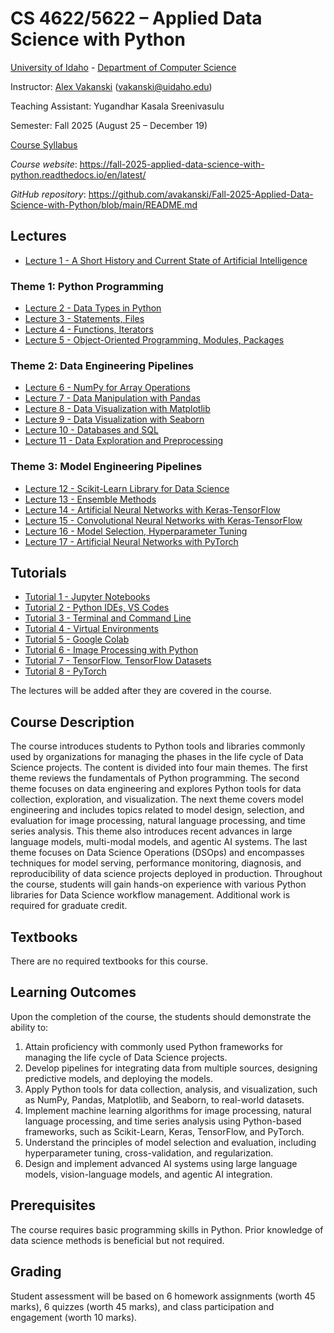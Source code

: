 # CS 4622/5622 – Applied Data Science with Python
[University of Idaho](https://www.uidaho.edu) - [Department of Computer Science](https://www.uidaho.edu/engr/departments/cs)

Instructor: [Alex Vakanski](https://www.webpages.uidaho.edu/vakanski/index.html) (vakanski@uidaho.edu)

Teaching Assistant: Yugandhar Kasala Sreenivasulu

Semester: Fall 2025 (August 25 – December 19)

<a href="docs/Lectures/CS_4622_5622-Applied_Data_Science_with_Python-Syllabus.pdf">Course Syllabus</a>

*Course website*: <https://fall-2025-applied-data-science-with-python.readthedocs.io/en/latest/>

*GitHub repository*: <https://github.com/avakanski/Fall-2025-Applied-Data-Science-with-Python/blob/main/README.md>

## Lectures
* <a href="docs/Lectures/Lecture_1-A_Short_History_of_AI/Lecture_1-A_Short_History_of_AI.pdf">Lecture 1 - A Short History and Current State of Artificial Intelligence</a>
### Theme 1: Python Programming
* <a href="docs/Lectures/Theme_1-Python_Programming/Lecture_2-Data_Types_in_Python/Lecture_2-Data_Types.ipynb">Lecture 2 - Data Types in Python</a>
* <a href="docs/Lectures/Theme_1-Python_Programming/Lecture_3-Statements,_Files/Lecture_3-Statements,_Files.ipynb">Lecture 3 - Statements, Files</a>
* <a href="docs/Lectures/Theme_1-Python_Programming/Lecture_4-Functions,_Iterators/Lecture_4-Functions,_Iterators.ipynb">Lecture 4 - Functions, Iterators</a>
* <a href="docs/Lectures/Theme_1-Python_Programming/Lecture_5-OOP,_Modules,_Packages/Lecture_5-OOP,_Modules,_Packages.ipynb">Lecture 5 - Object-Oriented Programming, Modules, Packages</a>
### Theme 2: Data Engineering Pipelines
* <a href="docs/Lectures/Theme_2-Data_Engineering/Lecture_6-NumPy/Lecture_6-NumPy.ipynb">Lecture 6 - NumPy for Array Operations</a>
* <a href="docs/Lectures/Theme_2-Data_Engineering/Lecture_7-Pandas/Lecture_7-Pandas.ipynb"> Lecture 7 - Data Manipulation with Pandas</a>
* <a href="docs/Lectures/Theme_2-Data_Engineering/Lecture_8-Matplotlib/Lecture_8-Matplotlib.ipynb"> Lecture 8 - Data Visualization with Matplotlib</a>
* <a href="docs/Lectures/Theme_2-Data_Engineering/Lecture_9-Seaborn/Lecture_9-Seaborn.ipynb"> Lecture 9 - Data Visualization with Seaborn</a>
* <a href="docs/Lectures/Theme_2-Data_Engineering/Lecture_10-SQL/Lecture_10-SQL.ipynb"> Lecture 10 - Databases and SQL</a>
* <a href="docs/Lectures/Theme_2-Data_Engineering/Lecture_11-Data_Exploration/Lecture_11-Data_Exploration_and_Preprocessing.ipynb"> Lecture 11 - Data Exploration and Preprocessing</a>
### Theme 3: Model Engineering Pipelines
* <a href="docs/Lectures/Theme_3-Model_Engineering/Lecture_12-Scikit-Learn/Lecture_12-Scikit-Learn.ipynb"> Lecture 12 - Scikit-Learn Library for Data Science</a>
* <a href="docs/Lectures/Theme_3-Model_Engineering/Lecture_13-Ensemble_Methods/Lecture_13-Ensemble_Methods.ipynb"> Lecture 13 - Ensemble Methods</a>
* <a href="docs/Lectures/Theme_3-Model_Engineering/Lecture_14-ANNs/Lecture_14-ANNs.ipynb"> Lecture 14 - Artificial Neural Networks with Keras-TensorFlow</a>
* <a href="docs/Lectures/Theme_3-Model_Engineering/Lecture_15-ConvNets/Lecture_15-ConvNets.ipynb"> Lecture 15 - Convolutional Neural Networks with Keras-TensorFlow</a>
* <a href="docs/Lectures/Theme_3-Model_Engineering/Lecture_16-Model_Selection/Lecture_16-Model_Selection.ipynb"> Lecture 16 - Model Selection, Hyperparameter Tuning</a>
* <a href="docs/Lectures/Theme_3-Model_Engineering/Lecture_17-ANNs_with_PyTorch/Lecture_17-ANNs_with_PyTorch.ipynb"> Lecture 17 - Artificial Neural Networks with PyTorch</a>
## Tutorials
* <a href="docs/Lectures/Tutorials/Tutorial_1-Jupyter_Notebooks/Tutorial_1-Jupyter_Notebooks.ipynb">Tutorial 1 - Jupyter Notebooks</a>
* <a href="docs/Lectures/Tutorials/Tutorial_2-VS_Code/Tutorial_2-VS_Code.ipynb">Tutorial 2 - Python IDEs, VS Codes</a>
* <a href="docs/Lectures/Tutorials/Tutorial_3-Terminal_and_Command_Line/Tutorial_3-Terminal_and_Command_Line.ipynb">Tutorial 3 - Terminal and Command Line</a>
* <a href="docs/Lectures/Tutorials/Tutorial_4-Virtual_Environments/Tutorial_4-Virtual_Environments.ipynb">Tutorial 4 - Virtual Environments</a>
* <a href="docs/Lectures/Tutorials/Tutorial_5-Google_Colab/Tutorial_5-Google_Colab.ipynb">Tutorial 5 - Google Colab</a>
* <a href="docs/Lectures/Tutorials/Tutorial_6-Image_Processing/Tutorial_6-Image_Processing.ipynb">Tutorial 6 - Image Processing with Python</a>
* <a href="docs/Lectures/Tutorials/Tutorial_7-TensorFlow/Tutorial_7-TensorFlow,TensorFlow_DataSets.ipynb">Tutorial 7 - TensorFlow, TensorFlow Datasets</a>
* <a href="docs/Lectures/Tutorials/Tutorial_8-PyTorch/Tutorial_8-PyTorch.ipynb">Tutorial 8 - PyTorch</a>

The lectures will be added after they are covered in the course.

## Course Description
The course introduces students to Python tools and libraries commonly used by organizations for managing the phases in the life cycle of Data Science projects. The content is divided into four main themes. The first theme reviews the fundamentals of Python programming. The second theme focuses on data engineering and explores Python tools for data collection, exploration, and visualization. The next theme covers model engineering and includes topics related to model design, selection, and evaluation for image processing, natural language processing, and time series analysis. This theme also introduces recent advances in large language models, multi-modal models, and agentic AI systems. The last theme focuses on Data Science Operations (DSOps) and encompasses techniques for model serving, performance monitoring, diagnosis, and reproducibility of data science projects deployed in production. Throughout the course, students will gain hands-on experience with various Python libraries for Data Science workflow management. Additional work is required for graduate credit.

## Textbooks
There are no required textbooks for this course.

## Learning Outcomes
Upon the completion of the course, the students should demonstrate the ability to:
1.	Attain proficiency with commonly used Python frameworks for managing the life cycle of Data Science projects.
2.	Develop pipelines for integrating data from multiple sources, designing predictive models, and deploying the models.
3.	Apply Python tools for data collection, analysis, and visualization, such as NumPy, Pandas, Matplotlib, and Seaborn, to real-world datasets.
4.	Implement machine learning algorithms for image processing, natural language processing, and time series analysis using Python-based frameworks, such as Scikit-Learn, Keras, TensorFlow, and PyTorch.
5.	Understand the principles of model selection and evaluation, including hyperparameter tuning, cross-validation, and regularization.  
6.	Design and implement advanced AI systems using large language models, vision-language models, and agentic AI integration.

## Prerequisites
The course requires basic programming skills in Python. Prior knowledge of data science methods is beneficial but not required.

## Grading
Student assessment will be based on 6 homework assignments (worth 45 marks), 6 quizzes (worth 45 marks), and class participation and engagement (worth 10 marks).
